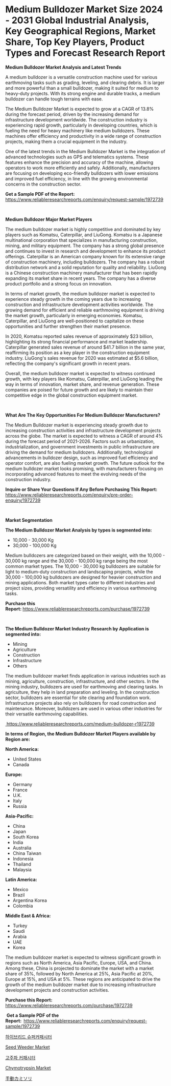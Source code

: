 <p><h1>Medium Bulldozer Market Size 2024 - 2031 Global Industrial Analysis, Key Geographical Regions, Market Share, Top Key Players, Product Types and Forecast Research Report</h1></p><p><strong>Medium Bulldozer Market Analysis and Latest Trends</strong></p>
<p><p>A medium bulldozer is a versatile construction machine used for various earthmoving tasks such as grading, leveling, and clearing debris. It is larger and more powerful than a small bulldozer, making it suited for medium to heavy-duty projects. With its strong engine and durable tracks, a medium bulldozer can handle tough terrains with ease.</p><p>The Medium Bulldozer Market is expected to grow at a CAGR of 13.8% during the forecast period, driven by the increasing demand for infrastructure development worldwide. The construction industry is experiencing rapid growth, particularly in developing countries, which is fueling the need for heavy machinery like medium bulldozers. These machines offer efficiency and productivity in a wide range of construction projects, making them a crucial equipment in the industry.</p><p>One of the latest trends in the Medium Bulldozer Market is the integration of advanced technologies such as GPS and telematics systems. These features enhance the precision and accuracy of the machine, allowing operators to work more efficiently and safely. Additionally, manufacturers are focusing on developing eco-friendly bulldozers with lower emissions and improved fuel efficiency, in line with the growing environmental concerns in the construction sector.</p></p>
<p><strong>Get a Sample PDF of the Report:&nbsp;</strong> <a href="https://www.reliableresearchreports.com/enquiry/request-sample/1972739">https://www.reliableresearchreports.com/enquiry/request-sample/1972739</a></p>
<p>&nbsp;</p>
<p><strong>Medium Bulldozer Major Market Players</strong></p>
<p><p>The medium bulldozer market is highly competitive and dominated by key players such as Komatsu, Caterpillar, and LiuGong. Komatsu is a Japanese multinational corporation that specializes in manufacturing construction, mining, and military equipment. The company has a strong global presence and continues to invest in research and development to enhance its product offerings. Caterpillar is an American company known for its extensive range of construction machinery, including bulldozers. The company has a robust distribution network and a solid reputation for quality and reliability. LiuGong is a Chinese construction machinery manufacturer that has been rapidly expanding its market share in recent years. The company has a diverse product portfolio and a strong focus on innovation.</p><p>In terms of market growth, the medium bulldozer market is expected to experience steady growth in the coming years due to increasing construction and infrastructure development activities worldwide. The growing demand for efficient and reliable earthmoving equipment is driving the market growth, particularly in emerging economies. Komatsu, Caterpillar, and LiuGong are well-positioned to capitalize on these opportunities and further strengthen their market presence.</p><p>In 2020, Komatsu reported sales revenue of approximately $23 billion, highlighting its strong financial performance and market leadership. Caterpillar generated sales revenue of around $41.7 billion in the same year, reaffirming its position as a key player in the construction equipment industry. LiuGong's sales revenue for 2020 was estimated at $5.6 billion, reflecting the company's significant growth in recent years.</p><p>Overall, the medium bulldozer market is expected to witness continued growth, with key players like Komatsu, Caterpillar, and LiuGong leading the way in terms of innovation, market share, and revenue generation. These companies are poised for future growth and are likely to maintain their competitive edge in the global construction equipment market.</p></p>
<p>&nbsp;</p>
<p><strong>What Are The Key Opportunities For Medium Bulldozer Manufacturers?</strong></p>
<p><p>The Medium Bulldozer market is experiencing steady growth due to increasing construction activities and infrastructure development projects across the globe. The market is expected to witness a CAGR of around 4% during the forecast period of 2021-2026. Factors such as urbanization, industrialization, and government investments in public infrastructure are driving the demand for medium bulldozers. Additionally, technological advancements in bulldozer design, such as improved fuel efficiency and operator comfort, are also fueling market growth. The future outlook for the medium bulldozer market looks promising, with manufacturers focusing on incorporating advanced features to meet the evolving needs of the construction industry.</p></p>
<p><strong>Inquire or Share Your Questions If Any Before Purchasing This Report:</strong> <a href="https://www.reliableresearchreports.com/enquiry/pre-order-enquiry/1972739">https://www.reliableresearchreports.com/enquiry/pre-order-enquiry/1972739</a></p>
<p>&nbsp;</p>
<p><strong>Market Segmentation</strong></p>
<p><strong>The Medium Bulldozer Market Analysis by types is segmented into:</strong></p>
<p><ul><li>10,000 - 30,000 Kg</li><li>30,000 - 100,000 Kg</li></ul></p>
<p><p>Medium bulldozers are categorized based on their weight, with the 10,000 - 30,000 kg range and the 30,000 - 100,000 kg range being the most common market types. The 10,000 - 30,000 kg bulldozers are suitable for light to medium-duty construction and landscaping projects, while the 30,000 - 100,000 kg bulldozers are designed for heavier construction and mining applications. Both market types cater to different industries and project sizes, providing versatility and efficiency in various earthmoving tasks.</p></p>
<p><strong>Purchase this Report:&nbsp;</strong><a href="https://www.reliableresearchreports.com/purchase/1972739">https://www.reliableresearchreports.com/purchase/1972739</a></p>
<p>&nbsp;</p>
<p><strong>The Medium Bulldozer Market Industry Research by Application is segmented into:</strong></p>
<p><ul><li>Mining</li><li>Agriculture</li><li>Construction</li><li>Infrastructure</li><li>Others</li></ul></p>
<p><p>The medium bulldozer market finds application in various industries such as mining, agriculture, construction, infrastructure, and other sectors. In the mining industry, bulldozers are used for earthmoving and clearing tasks. In agriculture, they help in land preparation and leveling. In the construction sector, bulldozers are essential for site clearing and foundation work. Infrastructure projects also rely on bulldozers for road construction and maintenance. Moreover, bulldozers are used in various other industries for their versatile earthmoving capabilities.</p></p>
<p><a href="https://www.reliableresearchreports.com/medium-bulldozer-r1972739">&nbsp;https://www.reliableresearchreports.com/medium-bulldozer-r1972739</a></p>
<p><strong>In terms of Region, the Medium Bulldozer Market Players available by Region are:</strong></p>
<p>
    <p> <strong> North America: </strong>
        <ul>
            <li>United States</li>
            <li>Canada</li>
        </ul>
        </p> 
    <p> <strong> Europe: </strong>
        <ul>
            <li>Germany</li>
            <li>France</li>
            <li>U.K.</li>
            <li>Italy</li>
            <li>Russia</li>
        </ul>
        </p> 
    <p> <strong> Asia-Pacific: </strong>
        <ul>
            <li>China</li>
            <li>Japan</li>
            <li>South Korea</li>
            <li>India</li>
            <li>Australia</li>
            <li>China Taiwan</li>
            <li>Indonesia</li>
            <li>Thailand</li>
            <li>Malaysia</li>
        </ul>
        </p> 
    <p> <strong> Latin America: </strong>
        <ul>
            <li>Mexico</li>
            <li>Brazil</li>
            <li>Argentina Korea</li>
            <li>Colombia</li>
        </ul>
        </p> 
    <p> <strong> Middle East & Africa: </strong>
        <ul>
            <li>Turkey</li>
            <li>Saudi</li>
            <li>Arabia</li>
            <li>UAE</li>
            <li>Korea</li>
        </ul>
    </p>
    </p>
<p><p>The medium bulldozer market is expected to witness significant growth in regions such as North America, Asia Pacific, Europe, USA, and China. Among these, China is projected to dominate the market with a market share of 35%, followed by North America at 25%, Asia Pacific at 20%, Europe at 15%, and USA at 5%. These regions are anticipated to drive the growth of the medium bulldozer market due to increasing infrastructure development projects and construction activities.</p></p>
<p><strong>Purchase this Report: </strong><a href="https://www.reliableresearchreports.com/purchase/1972739">https://www.reliableresearchreports.com/purchase/1972739</a></p>
<p>&nbsp;<strong>Get a Sample PDF of the Report:&nbsp;&nbsp;</strong><a href="https://www.reliableresearchreports.com/enquiry/request-sample/1972739">https://www.reliableresearchreports.com/enquiry/request-sample/1972739</a></p>
<p><strong></strong></p>
<p><p><a href="https://github.com/lzuwsfreyoq70/Market-Research-Report-List-1/blob/main/614190531083.md">하이브리드 슈퍼커패시터</a></p><p><a href="https://github.com/Sherrillcrooksxa8i18ucf2m/Market-Research-Report-List-2/blob/main/seed-weeder-market.md">Seed Weeder Market</a></p><p><a href="https://github.com/TrevorKruvalis5678/Market-Research-Report-List-1/blob/main/344256831085.md">고주파 커패시터</a></p><p><a href="https://issuu.com/reportprime-2/docs/chymotrypsin-market-size-2030.pptx">Chymotrypsin Market</a></p><p><a href="https://github.com/avwofrml53535/Market-Research-Report-List-1/blob/main/103401733798.md">手動カミソリ</a></p></p>
